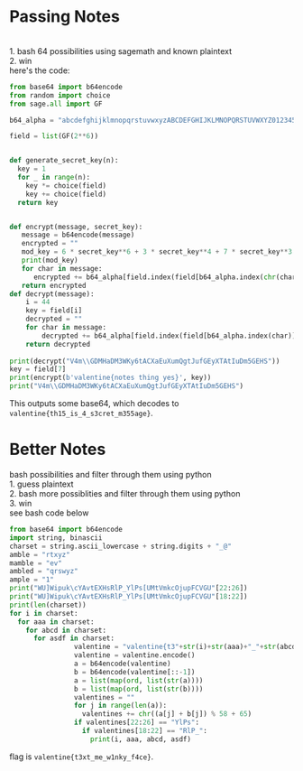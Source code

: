 # Passing Notes
<br>1. bash 64 possibilities using sagemath and known plaintext
<br>2. win
<br>
here's the code:<br>
```py
from base64 import b64encode
from random import choice
from sage.all import GF

b64_alpha = "abcdefghijklmnopqrstuvwxyzABCDEFGHIJKLMNOPQRSTUVWXYZ0123456789\\="

field = list(GF(2**6))


def generate_secret_key(n):
  key = 1
  for _ in range(n):
    key *= choice(field)
    key += choice(field)
  return key


def encrypt(message, secret_key):
   message = b64encode(message)
   encrypted = ""
   mod_key = 6 * secret_key**6 + 3 * secret_key**4 + 7 * secret_key**3 + 15
   print(mod_key)
   for char in message:
      encrypted += b64_alpha[field.index(field[b64_alpha.index(chr(char))] * mod_key)]
   return encrypted
def decrypt(message):
    i = 44
    key = field[i]
    decrypted = ""
    for char in message:
        decrypted += b64_alpha[field.index(field[b64_alpha.index(char)]/key)]
    return decrypted
    
print(decrypt("V4m\\GDMHaDM3WKy6tACXaEuXumQgtJufGEyXTAtIuDm5GEHS"))
key = field[7]
print(encrypt(b'valentine{notes thing yes}', key))
print("V4m\\GDMHaDM3WKy6tACXaEuXumQgtJufGEyXTAtIuDm5GEHS")
```
This outputs some base64, which decodes to `valentine{th15_is_4_s3cret_m355age}`.
# Better Notes
bash possibilities and filter through them using python
<br>1. guess plaintext
<br>2. bash more possiblities and filter through them using python
<br>3. win
<br>
see bash code below
```py
from base64 import b64encode
import string, binascii
charset = string.ascii_lowercase + string.digits + "_@"
amble = "rtxyz"
mamble = "ev"
ambled = "qrswyz"
ample = "1"
print("WU]Wipuk\cYAvtEXHsRlP_YlPs[UMtVmkcOjupFCVGU"[22:26])
print("WU]Wipuk\cYAvtEXHsRlP_YlPs[UMtVmkcOjupFCVGU"[18:22])
print(len(charset))
for i in charset:
  for aaa in charset:
    for abcd in charset:
      for asdf in charset:
                valentine = "valentine{t3"+str(i)+str(aaa)+"_"+str(abcd) + str(asdf)+"_w1nky_f4ce}"
                valentine = valentine.encode()
                a = b64encode(valentine)
                b = b64encode(valentine[::-1])
                a = list(map(ord, list(str(a))))
                b = list(map(ord, list(str(b))))
                valentines = ""
                for j in range(len(a)):
                  valentines += chr((a[j] + b[j]) % 58 + 65)
                if valentines[22:26] == "YlPs":
                  if valentines[18:22] == "RlP_":
                    print(i, aaa, abcd, asdf)
```
flag is `valentine{t3xt_me_w1nky_f4ce}`.
